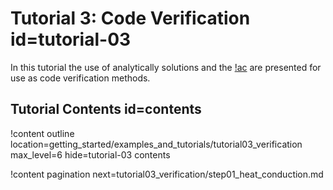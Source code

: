 # Tutorial 3: Code Verification id=tutorial-03

In this tutorial the use of analytically solutions and the [!ac](MMS) are presented for use as
code verification methods.

## Tutorial Contents id=contents

!content outline location=getting_started/examples_and_tutorials/tutorial03_verification
                 max_level=6
                 hide=tutorial-03 contents

!content pagination next=tutorial03_verification/step01_heat_conduction.md
